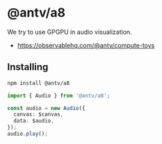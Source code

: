 # @antv/a8

We try to use GPGPU in audio visualization.

- https://observablehq.com/@antv/compute-toys

## Installing

```bash
npm install @antv/a8
```

```ts
import { Audio } from '@antv/a8';

const audio = new Audio({
  canvas: $canvas,
  data: $audio,
});
audio.play();
```
